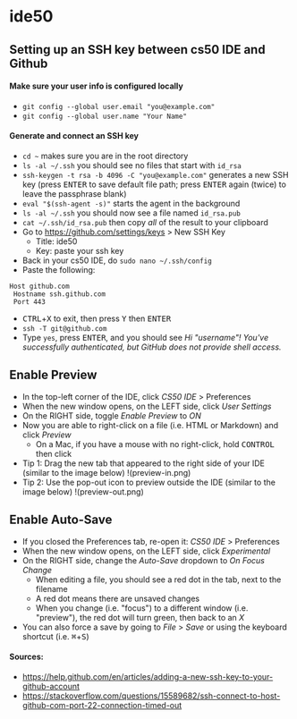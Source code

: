 # ide50

## Setting up an SSH key between cs50 IDE and Github

#### Make sure your user info is configured locally
* `git config --global user.email "you@example.com"`
* `git config --global user.name "Your Name"`

#### Generate and connect an SSH key
* `cd ~` makes sure you are in the root directory
* `ls -al ~/.ssh` you should see no files that start with `id_rsa`
* `ssh-keygen -t rsa -b 4096 -C "you@example.com"` generates a new SSH key (press <kbd>ENTER</kbd> to save default file path; press <kbd>ENTER</kbd> again (twice) to leave the passphrase blank)
* `eval "$(ssh-agent -s)"` starts the agent in the background
* `ls -al ~/.ssh` you should now see a file named `id_rsa.pub`
* `cat ~/.ssh/id_rsa.pub` then copy _all_ of the result to your clipboard
* Go to https://github.com/settings/keys > New SSH Key
  * Title: ide50
  * Key: paste your ssh key
* Back in your cs50 IDE, do `sudo nano ~/.ssh/config`
* Paste the following:
```
Host github.com
 Hostname ssh.github.com
 Port 443
```
* <kbd>CTRL</kbd>+<kbd>X</kbd> to exit, then press <kbd>Y</kbd> then <kbd>ENTER</kbd>
* `ssh -T git@github.com`
* Type `yes`, press <kbd>ENTER</kbd>, and you should see *Hi "username"! You've successfully authenticated, but GitHub does not provide shell access.*

## Enable Preview
* In the top-left corner of the IDE, click *CS50 IDE* > Preferences
* When the new window opens, on the LEFT side, click *User Settings*
* On the RIGHT side, toggle *Enable Preview* to *ON*
* Now you are able to right-click on a file (i.e. HTML or Markdown) and click *Preview*
  * On a Mac, if you have a mouse with no right-click, hold <kbd>CONTROL</kbd> then click
* Tip 1: Drag the new tab that appeared to the right side of your IDE (similar to the image below)
!(preview-in.png)
* Tip 2: Use the pop-out icon to preview outside the IDE (similar to the image below)
!(preview-out.png)

## Enable Auto-Save
* If you closed the Preferences tab, re-open it: *CS50 IDE* > Preferences
* When the new window opens, on the LEFT side, click *Experimental*
* On the RIGHT side, change the *Auto-Save* dropdown to *On Focus Change*
  * When editing a file, you should see a red dot in the tab, next to the filename
  * A red dot means there are unsaved changes
  * When you change (i.e. "focus") to a different window (i.e. "preview"), the red dot will turn green, then back to an *X*
* You can also force a save by going to *File* > *Save* or using the keyboard shortcut (i.e. <kbd>⌘</kbd>+<kbd>S</kbd>)

#### Sources:
* https://help.github.com/en/articles/adding-a-new-ssh-key-to-your-github-account
* https://stackoverflow.com/questions/15589682/ssh-connect-to-host-github-com-port-22-connection-timed-out